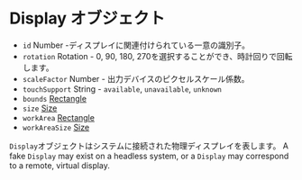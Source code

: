 # Display オブジェクト

* `id` Number -ディスプレイに関連付けられている一意の識別子。
* `rotation` Rotation - 0, 90, 180, 270を選択することができ、時計回りで回転します。
* `scaleFactor` Number - 出力デバイスのピクセルスケール係数。
* `touchSupport` String - `available`, `unavailable`, `unknown`
* `bounds` [Rectangle](rectangle.md) 
* `size` [Size](size.md) 
* `workArea` [Rectangle](rectangle.md) 
* `workAreaSize` [Size](size.md) 

`Display`オブジェクトはシステムに接続された物理ディスプレイを表します。 A fake `Display` may exist on a headless system, or a `Display` may correspond to a remote, virtual display.